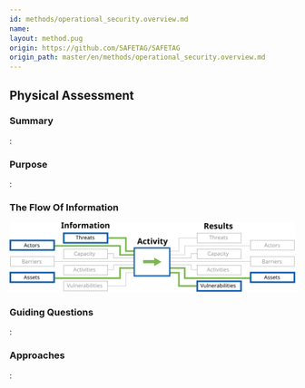 ```yaml
---
id: methods/operational_security.overview.md
name: 
layout: method.pug
origin: https://github.com/SAFETAG/SAFETAG
origin_path: master/en/methods/operational_security.overview.md
---
```

## Physical Assessment

### Summary

:[](../methods/physical_assessment/summary.md)
### Purpose

:[](../methods/physical_assessment/purpose.md)
### The Flow Of Information

![Physical Assessment Information Flow](images/info_flows/physical_assessment.svg)

### Guiding Questions

:[](../methods/physical_assessment/guiding_questions.md)
### Approaches

:[](../methods/physical_assessment/approaches.md)
